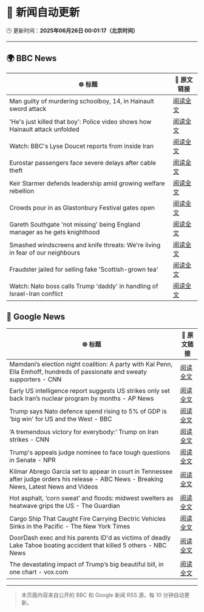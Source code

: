 # 🧠 新闻自动更新

🕒 更新时间：**2025年06月26日 00:01:17（北京时间）**

---

## 🌍 BBC News

| 🌐 标题 | 🔗 原文链接 |
|--------|-------------|
| Man guilty of murdering schoolboy, 14, in Hainault sword attack | [阅读全文](https://www.bbc.com/news/articles/cwyrg6ynnx9o) |
| 'He's just killed that boy': Police video shows how Hainault attack unfolded | [阅读全文](https://www.bbc.com/news/articles/clyx0xkjmmgo) |
| Watch: BBC's Lyse Doucet reports from inside Iran | [阅读全文](https://www.bbc.com/news/videos/ceq7jjg929qo) |
| Eurostar passengers face severe delays after cable theft | [阅读全文](https://www.bbc.com/news/articles/c4gedxe7wnro) |
| Keir Starmer defends leadership amid growing welfare rebellion | [阅读全文](https://www.bbc.com/news/articles/cr792ej27y3o) |
| Crowds pour in as Glastonbury Festival gates open | [阅读全文](https://www.bbc.com/news/articles/c23g4vd7p99o) |
| Gareth Southgate 'not missing' being England manager as he gets knighthood | [阅读全文](https://www.bbc.com/sport/football/articles/c4g8eeey25lo) |
| Smashed windscreens and knife threats: We're living in fear of our neighbours | [阅读全文](https://www.bbc.com/news/articles/c86gq3v8yplo) |
| Fraudster jailed for selling fake 'Scottish-grown tea' | [阅读全文](https://www.bbc.com/news/articles/c1dngyk69d0o) |
| Watch: Nato boss calls Trump 'daddy' in handling of Israel-Iran conflict | [阅读全文](https://www.bbc.com/news/videos/c1e0nnx60q6o) |

## 📰 Google News

| 🌐 标题 | 🔗 原文链接 |
|--------|-------------|
| Mamdani’s election night coalition: A party with Kal Penn, Ella Emhoff, hundreds of passionate and sweaty supporters - CNN | [阅读全文](https://news.google.com/rss/articles/CBMigwFBVV95cUxNNHB1TDMtRDJrS2wxU1Yya2VySTd1RUk1NWtSXzFEVklReVgxbklhV0g1ZVVhSUpfbFgyYjA0aTdEVEhuWDNLd0V2R0VDekxGc3I2T04zc0VJMngxM0NtNmtrcHNFY2FGcnFTU19qeVU4VHI0Vm9BYTNHQVNYbE9hTEFId9IBiAFBVV95cUxPQmJLYnQ2S3lUbkRaY3dZb1M0NmlzQTh0cnpaVjJDSjVlWlB0S2JaM0ZPbmdLajJrUUNIaFVPd0RWdXR4ZlRKRVV5MDNUYm9yMTZUbWZrS3NqQW5aUmpZdlNadldrTUVicmhHbGtLYV9KWS1HVTBuTTZzblNRZDRHUFppcXRadXBT?oc=5) |
| Early US intelligence report suggests US strikes only set back Iran’s nuclear program by months - AP News | [阅读全文](https://news.google.com/rss/articles/CBMipgFBVV95cUxNOTY4UFQ0eGpLeEVpSHFqdEg2Wjh3M0xGX3N0RFRDdXFXUmd0emUxS1E1TE1DR1lYcWlTT1l0TGE4S0tCSDJwMmtpMjdRUFc4cEw4M2xZZ2lFU05RV3VrdkJoQnJRRG9pQWU4QVJ2cjdTZjdsSWhGbmc5UHlSV3RkdHRPdFc2UmEwMVE2c3pSMkQxZjE3dUY2LVd1WjYtRmhudlpVeGVn?oc=5) |
| Trump says Nato defence spend rising to 5% of GDP is 'big win' for US and the West - BBC | [阅读全文](https://news.google.com/rss/articles/CBMiVEFVX3lxTE1UVDJEekpkZU9BTU8tWUVJZklGSENwdW02YzFPaDFza2QxQy1hUHRFb3JsNlpra3BWbHhIUGdrQWU5MTlidFZNenJkY1ozanloQlNFRA?oc=5) |
| ‘A tremendous victory for everybody:’ Trump on Iran strikes - CNN | [阅读全文](https://news.google.com/rss/articles/CBMigAFBVV95cUxPOVFpa29NZFJxMWYzc3VHVmVCb3RvZGt6ZEFXRl9IbG5neTFyOFMxc2R6dWRNWnYwclowb2tITEU4MVNHdW83eTRxYVNQSVY2Z0hhZm10YzE5ck0zRXFaTWNfdGpVUXRhY3cxOXJQSm85MkxsZm91NTJqV1loM1FzdQ?oc=5) |
| Trump's appeals judge nominee to face tough questions in Senate - NPR | [阅读全文](https://news.google.com/rss/articles/CBMif0FVX3lxTE4xbmNYOVRRVEl3R0p1YjN1MkNmLTFjYVJUd0c5T04wNkZBSWRIcjZtWUd3OC1iT2tjcEZVc0tBejI1VWc4RE9wd1ZvWnA2VEc1amxBUmZZaVgtQ1QzZktCMFYxVVR5cTFTNWJyTGU3X09OcXFXNy10ODBOdUJlVDQ?oc=5) |
| Kilmar Abrego Garcia set to appear in court in Tennessee after judge orders his release - ABC News - Breaking News, Latest News and Videos | [阅读全文](https://news.google.com/rss/articles/CBMingFBVV95cUxOdFFPa09nMXA5OFNFaml0Ukd5bUVpNVB0ZDU1UDFSX25ZdEhMNVkzN0lWMzhORWg0UkdtTF9zaHZkdUY1enFEYVV6SXhNVnYwOEJjbVd2ZEpybGstNmZyQXE1N1NmRGRlMU5ERWJlb1NUcy0tSVNLZlFJNDloekt2U19yUTVocDZ2SEd4N1I0a25qbS1OUk1YeHBWQmZhQdIBowFBVV95cUxNZXlsNlhwUDdrRy1lajVJeDBDNGd1ZHFhQy1ORENpdEIxTEtVRnBaeGZrU1hJNk8xMUppLWJfTkd0cV90MHBRRmJTbmJjdG5wbGlGRjNEc0c1QVk2U2dwWVhHblg0UkZQVklSMFZoQnh6MGhZVkZQMlBIYU8wSzc2ekh6ZU1Wd2tYX1hFc2hTWlhUVjNMWFR6LThwazJWVVJvOVhZ?oc=5) |
| Hot asphalt, ‘corn sweat’ and floods: midwest swelters as heatwave grips the US - The Guardian | [阅读全文](https://news.google.com/rss/articles/CBMiiwFBVV95cUxNczJMWWhJVk1GenJLTXQtQy0wdWdqZEd3NHdLS1RZazdoX0kwUWxZZnJ4SmE3WDg2SlRLNW5HU09Cd3dlQTdNTlp1TXAtcXBWZURSUGJHS1VmV1pURGpnZlB3a1JZSGhJUHhRWXpWZWoxREVYUzVRR2lXblpISlk5bnFQRThQVE9lckw4?oc=5) |
| Cargo Ship That Caught Fire Carrying Electric Vehicles Sinks in the Pacific - The New York Times | [阅读全文](https://news.google.com/rss/articles/CBMiiwFBVV95cUxOUG9hOUp0Nlg5cENsY3pLYkREeEdvZHltX2l0blJPMXpIdjBGRnJkMjRjMV9sdTNEc2J5azVRcnpvZW05OGYxRDVxTGEwOFNkWm1wR1VYdVk4ZVB4ZU1sY0ZZUFhpaUdDYkQ1WHlmYkJCbDlId3pLTnYwZktfU09IWXJhVFBDV3hCSkxR?oc=5) |
| DoorDash exec and his parents ID'd as victims of deadly Lake Tahoe boating accident that killed 5 others - NBC News | [阅读全文](https://news.google.com/rss/articles/CBMipAFBVV95cUxNR0p0ZVVPcUoxYk5GS0pKdzVINmp6Y25TcWczUVo4WE8zTG1tNVQ4ZmVNdUpaMVd2WDJxQXVyUG95WU1fVnhkd0E2bExLQ0U0YXYwaksybDU3RV9fLUJkSFFjX3JpemdOTjF5RHBrSjVuc2VqOE1xQTlzMGZGTjZDSFVmRTZybXVlUXdkTzlBZE5JQ0FGNzktNVBOM09KX2ZMTjYwRtIBVkFVX3lxTE9lSzE1OV9vSWJzdEthMFVJZ0lmMkpGa19lTVRLQ3pzTGw0Q2Zmcl9GY1piWEkyQW5HSVhiZ2ZoZVhhWng3ZjlFSVdnb2VSZGcwNGV2Yzln?oc=5) |
| The devastating impact of Trump’s big beautiful bill, in one chart - vox.com | [阅读全文](https://news.google.com/rss/articles/CBMijAFBVV95cUxPdFo1c1dQUzZuRWhJWWxFUG1aSUFUUEI0WE1UYUhja2J0TDhGYlFKOHc2U3llQWRyQ0VNSHBTSy1aMFUzVXVfOHBNNXRZcEZJTGFFZDJraTJtNFNDdE13OXRYVjhkdFVHTlFiTElNOVMzNXhrejFORTVReXl3WmhrR1RlRGRMOFhCdjJESw?oc=5) |

---
> 本页面内容来自公开的 BBC 和 Google 新闻 RSS 源，每 10 分钟自动更新。
